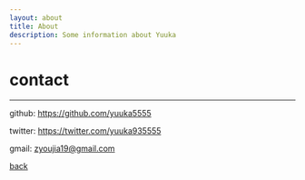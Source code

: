 ```yaml
---
layout: about
title: About
description: Some information about Yuuka
---
```


# contact
- - -
github: <https://github.com/yuuka5555>

twitter: <https://twitter.com/yuuka935555>

gmail: zyoujia19@gmail.com

[back](./)